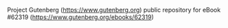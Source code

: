 Project Gutenberg (https://www.gutenberg.org) public repository for
eBook #62319 (https://www.gutenberg.org/ebooks/62319)
